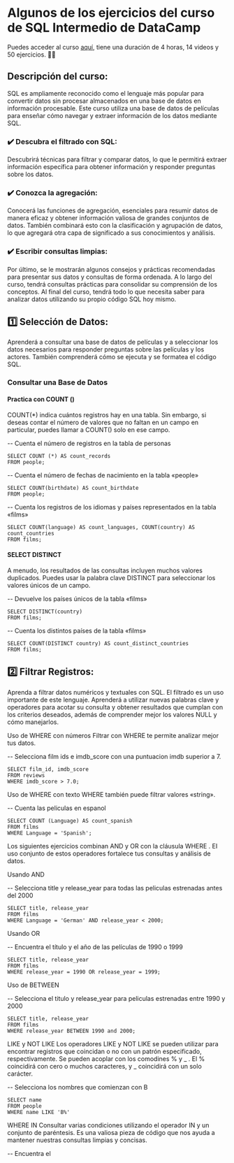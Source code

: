 # Algunos de los ejercicios del curso de SQL Intermedio de DataCamp 
Puedes acceder al curso [aquí](https://www.datacamp.com/courses/intermediate-sql), tiene una duración de 4 horas, 14 videos y 50 ejercicios. 👩‍💻

## Descripción del curso:

SQL es ampliamente reconocido como el lenguaje más popular para convertir datos sin procesar almacenados en una base de datos en información procesable. Este curso utiliza una base de datos de películas para enseñar cómo navegar y extraer información de los datos mediante SQL.

### ✔️ Descubra el filtrado con SQL:

Descubrirá técnicas para filtrar y comparar datos, lo que le permitirá extraer información específica para obtener información y responder preguntas sobre los datos.

### ✔️ Conozca la agregación:

Conocerá las funciones de agregación, esenciales para resumir datos de manera eficaz y obtener información valiosa de grandes conjuntos de datos. También combinará esto con la clasificación y agrupación de datos, lo que agregará otra capa de significado a sus conocimientos y análisis.

### ✔️ Escribir consultas limpias:

Por último, se le mostrarán algunos consejos y prácticas recomendadas para presentar sus datos y consultas de forma ordenada. A lo largo del curso, tendrá consultas prácticas para consolidar su comprensión de los conceptos. Al final del curso, tendrá todo lo que necesita saber para analizar datos utilizando su propio código SQL hoy mismo.

## 1️⃣ Selección de Datos: 

Aprenderá a consultar una base de datos de películas y a seleccionar los datos necesarios para responder preguntas sobre las películas y los actores. También comprenderá cómo se ejecuta y se formatea el código SQL.

### Consultar una Base de Datos

#### Practica con COUNT ()
COUNT(*) indica cuántos registros hay en una tabla. Sin embargo, si deseas contar el número de valores que no faltan en un campo en particular, puedes llamar a COUNT() solo en ese campo.

-- Cuenta el número de registros en la tabla de personas
```
SELECT COUNT (*) AS count_records
FROM people;
```

-- Cuenta el número de fechas de nacimiento en la tabla «people»
```
SELECT COUNT(birthdate) AS count_birthdate
FROM people;
```

-- Cuenta los registros de los idiomas y países representados en la tabla «films»
```
SELECT COUNT(language) AS count_languages, COUNT(country) AS count_countries
FROM films;
```

#### SELECT DISTINCT
A menudo, los resultados de las consultas incluyen muchos valores duplicados. Puedes usar la palabra clave DISTINCT para seleccionar los valores únicos de un campo.

-- Devuelve los países únicos de la tabla «films»
```
SELECT DISTINCT(country)
FROM films;
```

-- Cuenta los distintos países de la tabla «films»
```
SELECT COUNT(DISTINCT country) AS count_distinct_countries
FROM films;
```

## 2️⃣ Filtrar Registros:

Aprenda a filtrar datos numéricos y textuales con SQL. El filtrado es un uso importante de este lenguaje. Aprenderá a utilizar nuevas palabras clave y operadores para acotar su consulta y obtener resultados que cumplan con los criterios deseados, además de comprender mejor los valores NULL y cómo manejarlos.

Uso de WHERE con números
Filtrar con WHERE te permite analizar mejor tus datos. 

-- Selecciona film ids e imdb_score con una puntuacion imdb superior a 7.
```
SELECT film_id, imdb_score
FROM reviews
WHERE imdb_score > 7.0;
```

Uso de WHERE con texto
WHERE también puede filtrar valores «string».

-- Cuenta las peliculas en espanol
```
SELECT COUNT (Language) AS count_spanish
FROM films
WHERE Language = 'Spanish';
```

Los siguientes ejercicios combinan AND y OR con la cláusula WHERE . EI uso conjunto de estos operadores fortalece tus consultas y análisis de datos.

Usando AND

-- Selecciona title y release_year para todas las peliculas estrenadas antes del 2000
```
SELECT title, release_year
FROM films
WHERE Language = 'German' AND release_year < 2000;
```

Usando OR

-- Encuentra el título y el año de las películas de 1990 o 1999
```
SELECT title, release_year
FROM films
WHERE release_year = 1990 OR release_year = 1999;
```

Uso de BETWEEN

-- Selecciona el titulo y release_year para peliculas estrenadas entre 1990 y 2000
```
SELECT title, release_year
FROM films
WHERE release_year BETWEEN 1990 and 2000;
```

LIKE y NOT LIKE
Los operadores LIKE y NOT LIKE se pueden utilizar para encontrar registros que coincidan o no con un patrón especificado, respectivamente. Se pueden acoplar con los comodines % y _ . El %
coincidirá con cero o muchos caracteres, y _ coincidirá con un solo carácter.

-- Selecciona los nombres que comienzan con B
```
SELECT name
FROM people
WHERE name LIKE 'B%'
```

WHERE IN
Consultar varias condiciones utilizando el operador IN y un conjunto de paréntesis. Es una valiosa pieza de código que nos ayuda a mantener nuestras consultas limpias y concisas.

-- Encuentra el <title> y <release_year> para todas las peliculas de mas de dos horas de duracion estrenadas en 1990 y 2000
```
SELECT title, release_year
FROM films
WHERE release_year IN (1990, 2000)
AND duration > 120;
```

Combinación de filtrado y selección
Hasta ahora, el vocabulario en SQL de este curso incluye COUNT() , DISTINT , LIMIT , WHERE, OR, AND BETWEEN , LIKE, NOT LIKE e IN . En este ejercicio, tratarás de usar algunos de estos conjuntamente.

```
--Cuenta los titulos unicos
SELECT COUNT (DISTINCT title) AS nineties_english_films_for_teens
FROM films
-- Filtra a release_years entre 1990 y 1999
WHERE release_year BETWEEN 1990 AND 1999
-- Filtro a películas en ingles
AND Language = 'English'
Reducirlo a las certificaciones G, PG y PG-13
AND certification IN ('G', 'PG', 'PG-13');
```

Practica con NULLs

-- Lista todos los titulos de peliculas a las que les faltan presupuestos
```
SELECT title AS no_budget_info
FROM films
WHERE budget IS NULL;
```

## 3️⃣ Funciones Agregadas:

SQL le permite ampliar y reducir la información para comprender mejor un conjunto de datos completo, sus subconjuntos y sus registros individuales. Aprenderá a resumir datos mediante funciones agregadas y a realizar cálculos aritméticos básicos dentro de las consultas para obtener información sobre lo que hace que una película sea exitosa.

-- Consulta la suma de las duraciones de las películas
```
SELECT SUM(duration) AS total_duration
FROM films;
```

Combina funciones agregadas con WHERE


## 4️⃣ Ordenar y agrupar: 

En este capítulo final, aprenderá a ordenar y agrupar datos. Estas habilidades le permitirán llevar sus análisis a un nuevo nivel, ya que le ayudarán a descubrir información empresarial fundamental e identificar tendencias y resultados. Obtendrá experiencia práctica para determinar qué películas tuvieron el mejor rendimiento y cómo cambiaron las duraciones y los presupuestos de las películas con el tiempo.

